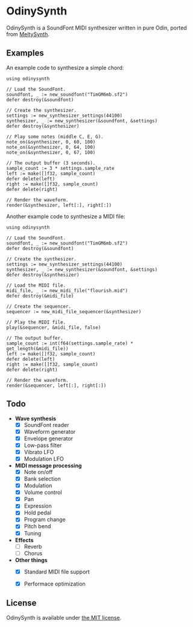 # OdinySynth

OdinySynth is a SoundFont MIDI synthesizer written in pure Odin, ported from [MeltySynth](https://github.com/sinshu/meltysynth).



## Examples

An example code to synthesize a simple chord:

```odin
using odinysynth

// Load the SoundFont.
soundfont, _ := new_soundfont("TimGM6mb.sf2")
defer destroy(&soundfont)

// Create the synthesizer.
settings := new_synthesizer_settings(44100)
synthesizer, _ := new_synthesizer(&soundfont, &settings)
defer destroy(&synthesizer)

// Play some notes (middle C, E, G).
note_on(&synthesizer, 0, 60, 100)
note_on(&synthesizer, 0, 64, 100)
note_on(&synthesizer, 0, 67, 100)

// The output buffer (3 seconds).
sample_count := 3 * settings.sample_rate
left := make([]f32, sample_count)
defer delete(left)
right := make([]f32, sample_count)
defer delete(right)

// Render the waveform.
render(&synthesizer, left[:], right[:])
```

Another example code to synthesize a MIDI file:

```odin
using odinysynth

// Load the SoundFont.
soundfont, _ := new_soundfont("TimGM6mb.sf2")
defer destroy(&soundfont)

// Create the synthesizer.
settings := new_synthesizer_settings(44100)
synthesizer, _ := new_synthesizer(&soundfont, &settings)
defer destroy(&synthesizer)

// Load the MIDI file.
midi_file, _ := new_midi_file("flourish.mid")
defer destroy(&midi_file)

// Create the sequencer.
sequencer := new_midi_file_sequencer(&synthesizer)

// Play the MIDI file.
play(&sequencer, &midi_file, false)

// The output buffer.
sample_count := int(f64(settings.sample_rate) * get_length(&midi_file))
left := make([]f32, sample_count)
defer delete(left)
right := make([]f32, sample_count)
defer delete(right)

// Render the waveform.
render(&sequencer, left[:], right[:])
```



## Todo

* __Wave synthesis__
    - [x] SoundFont reader
    - [x] Waveform generator
    - [x] Envelope generator
    - [x] Low-pass filter
    - [x] Vibrato LFO
    - [x] Modulation LFO
* __MIDI message processing__
    - [x] Note on/off
    - [x] Bank selection
    - [x] Modulation
    - [x] Volume control
    - [x] Pan
    - [x] Expression
    - [x] Hold pedal
    - [x] Program change
    - [x] Pitch bend
    - [x] Tuning
* __Effects__
    - [ ] Reverb
    - [ ] Chorus
* __Other things__
    - [x] Standard MIDI file support
    - [x] Performace optimization



## License

OdinySynth is available under [the MIT license](LICENSE.txt).
